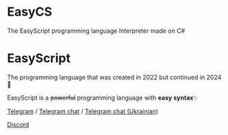 # EasyCS
 The EasyScript programming language Interpreter made on C#

# EasyScript
 The programming language that was created in 2022 but continued in 2024 🎨
 
 EasyScript is a ~~powerful~~ programming language with **easy syntax**✨
 
 [Telegram](https:t.me/EasyScript) / [Telegram chat](https://t.me/EasyScriptChat) / [Telegram chat (Ukrainian)](https://t.me/EasyScriptChatUa)
 
 [Discord](https://discord.gg/rgRFKhkhrK)

